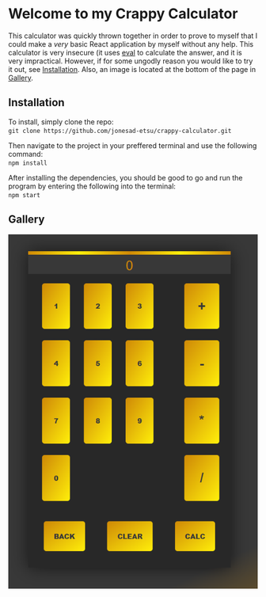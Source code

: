 # Welcome to my Crappy Calculator

This calculator was quickly thrown together in order to prove to myself that I could make a <em>very</em> basic React application by myself without any help. This calculator is very insecure (it uses [eval](https://24ways.org/2005/dont-be-eval/) to calculate the answer, and it is very impractical. However, if for some ungodly reason you would like to try it out, see [Installation](#installation). Also, an image is located at the bottom of the page in [Gallery](#gallery).

## Installation
To install, simply clone the repo: <br/>
`git clone https://github.com/jonesad-etsu/crappy-calculator.git`

Then navigate to the project in your preffered terminal and use the following command: <br/>
`npm install`

After installing the dependencies, you should be good to go and run the program by entering the following into the terminal: <br/>
`npm start`

## Gallery
<img align='center' src='images/calculator_v2.png' href='A very useless calculator' />
